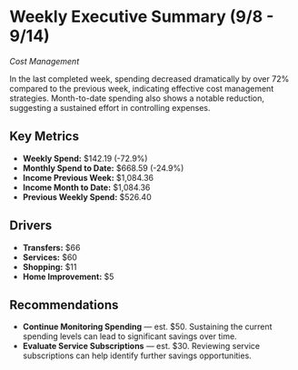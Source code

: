 # Weekly Executive Summary (9/8 - 9/14)
*Cost Management*

In the last completed week, spending decreased dramatically by over 72% compared to the previous week, indicating effective cost management strategies. Month-to-date spending also shows a notable reduction, suggesting a sustained effort in controlling expenses.

## Key Metrics
- **Weekly Spend:** $142.19 (-72.9%)
- **Monthly Spend to Date:** $668.59 (-24.9%)
- **Income Previous Week:** $1,084.36
- **Income Month to Date:** $1,084.36
- **Previous Weekly Spend:** $526.40

## Drivers
- **Transfers:** $66
- **Services:** $60
- **Shopping:** $11
- **Home Improvement:** $5

## Recommendations
- **Continue Monitoring Spending** — est. $50. Sustaining the current spending levels can lead to significant savings over time.
- **Evaluate Service Subscriptions** — est. $30. Reviewing service subscriptions can help identify further savings opportunities.
